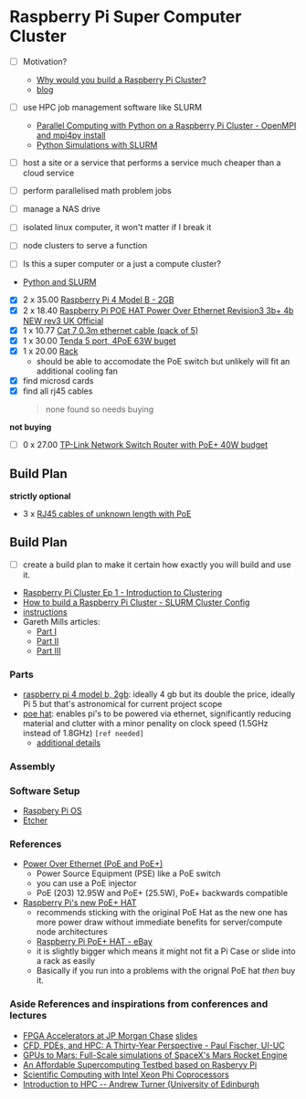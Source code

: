 # Raspberry Pi Super Computer Cluster

- [ ] Motivation?
  - [Why would you build a Raspberry Pi Cluster?](https://www.youtube.com/watch?v=8zXG4ySy1m8)
  - [blog](https://www.jeffgeerling.com/blog/2021/why-build-raspberry-pi-cluster)

- [ ] use HPC job management software like SLURM
  - [Parallel Computing with Python on a Raspberry Pi Cluster - OpenMPI and mpi4py install](https://www.youtube.com/watch?v=caXD_6JMXfA)
  - [Python Simulations with SLURM](https://www.youtube.com/watch?v=iJnuLnPeoj8)
- [ ] host a site or a service that performs a service much cheaper than a cloud service
- [ ] perform parallelised math problem jobs
- [ ] manage a NAS drive
- [ ] isolated linux computer, it won't matter if I break it
- [ ] node clusters to serve a function


- [ ] Is this a super computer or a just a compute cluster?

- [Python and SLURM](https://www.youtube.com/watch?app=desktop&v=4lKcou1-3OY)

- [x] 2 x 35.00 [Raspberry Pi 4 Model B - 2GB](https://www.ebay.co.uk/itm/404593051397?hash=item5e33a00705:g:HDIAAOSw-o9lQ6lb&amdata=enc%3AAQAIAAAAwHEosaBESy1JFxpl6PKudeJkcvaXN9vvMQMM%2BeJbMpz8Z%2BQ%2F6XclW16pArmxERKuTTImPDmMrBI7bfetDYy%2Fzr5s53CwR3tnMmyOsVZBURaW1UGHDkUMJJ3P8FzDG6jkHH6hrdZkKEACnJfCJGTC3XFLv1oyiLi%2FbJcYpa4P7h0G34NY%2FQcd%2FgzvtSk4RtIxjfmaCQT%2B1NnsZCHAmmlaTvbwf6hRYff8xGZNlRKj%2BgyqPHgOqnQvjvVWZUNAgEm55w%3D%3D%7Ctkp%3ABk9SR9aLh52AYw)
- [x] 2 x 18.40 [Raspberry Pi POE HAT Power Over Ethernet Revision3 3b+ 4b NEW rev3 UK Official](https://www.ebay.co.uk/itm/404458855152?hash=item5e2ba05af0%3Ag%3AGSkAAOSwlhtj57vd&amdata=enc%3AAQAIAAAA4NFRpjRWUSkAUGxXcuIhZlbSB8P1N3V7x5QS6bdriL0YHpY7H0rgtlLiEl9n1ycQomx0zlCWGOwvnJiqHHlG6c8kqDApLxM1UV4dkBy3cJmHN0TTT5ikASKMzRz5yl1q7E%2B6jEXClfHiPgyQkwftIF2cUOy7YpL22eN8rDqFF55iADHlnbvwVVVCb4gMfGPzqhckCQdGh%2FVS9gIrPeyzvjq8i2pTH%2BFMNX9WO4sidBXcAdItAR76v3IuOP19oyuyvwkdYFxWE1t4VAfTS2X4%2BWsPSIC3bDQajvjLozQYxhQ1%7Ctkp%3ABk9SR7bTsq-AYw&LH_BIN=1)
- [x] 1 x 10.77 [Cat 7 0.3m ethernet cable (pack of 5)](https://www.amazon.co.uk/gp/product/B07ZTR8HHH/ref=ox_sc_act_title_3?smid=A3P5ROKL5A1OLE&psc=1)
- [x] 1 x 30.00 [Tenda 5 port, 4PoE 63W buget](https://www.amazon.co.uk/Tenda-Desktop-Overload-Protection-TEG1105P-4-63W-TEG1105P-4-63W-UK/dp/B09CYBMK51/ref=psdc_430573031_t1_B08D9G7WPN?th=1)
- [x] 1 x 20.00 [Rack](https://www.amazon.co.uk/GeeekPi-Raspberry-Cluster-Heatsink-Stackable/dp/B07Z4GRQGH/ref=mp_s_a_1_17?crid=3DNY462ZTWU7W&keywords=raspberry%2Bpi%2Bshelf%2Brack&qid=1700837729&sprefix=raspberry%2Bpi%2Bshelfrack%2Caps%2C90&sr=8-17&th=1&psc=1)
  - should be able to accomodate the PoE switch but unlikely will fit an additional cooling fan
- [x] find microsd cards
- [x] find all rj45 cables
  > none found so needs buying

__not buying__
- [ ] 0 x 27.00 [TP-Link Network Switch Router with PoE+ 40W budget](https://www.amazon.co.uk/TP-Link-Switch-Gigabit-Surveillance-TL-SG1005LP/dp/B08D9G7WPN/ref=mp_s_a_1_3?crid=15MFIC8Q9809A&keywords=network+switch+poe&qid=1700842288&sprefix=network+switch+poe%2Caps%2C122&sr=8-3)

## Build Plan
__strictly optional__
- 3 x [RJ45 cables of unknown length with PoE](https://www.amazon.co.uk/StarTech-com-50cm-CAT6-Ethernet-Cable/dp/B0080OTEGE/ref=sr_1_3?crid=8YTYRQFNWSTI&keywords=RJ45+cable+PoE&qid=1700842466&refinements=p_n_feature_twelve_browse-bin%3A90876406031&rnid=90876402031&s=computers&sprefix=rj45+cable+poe%2Caps%2C105&sr=1-3)


## Build Plan

- [ ] create a build plan to make it certain how exactly you will build and use it.
- [Raspberry Pi Cluster Ep 1 - Introduction to Clustering](https://www.youtube.com/watch?v=kgVz4-SEhbE)
- [How to build a Raspberry Pi Cluster - SLURM Cluster Config](https://www.youtube.com/watch?v=l5n62HgSQF8)
- [instructions](https://www.youtube.com/redirect?event=video_description&redir_token=QUFFLUhqa3Z2Qkg3V2MwZGxhMUxfc1hBWm9WZGNzMWx4Z3xBQ3Jtc0trbHRxZmxPcTh1eUdXd1RUNEhCM1daWEhPY0JuaHlsUjYwYVJCYldzVkN4aHI5dEFzRmNVZGhtRDZfdHBlN0E4Y0RYNHc4OFlwRUVRc1d6Y2g1OWdHd2xxTGg3ODlaZ0JJSWU1NVRFRE5yZWhKRWozYw&q=https%3A%2F%2Fglmdev.medium.com%2Fbuilding-a-raspberry-pi-cluster-aaa8d1f3d2ca&v=iJnuLnPeoj8)
- Gareth Mills articles: 
  - [Part I](https://glmdev.medium.com/building-a-raspberry-pi-cluster-784f0df9afbd)
  - [Part II](https://glmdev.medium.com/building-a-raspberry-pi-cluster-aaa8d1f3d2ca)
  - [Part III](https://glmdev.medium.com/building-a-raspberry-pi-cluster-f5f2446702e8)

### Parts

- [raspberry pi 4 model b, 2gb](https://www.raspberrypi.com/products/raspberry-pi-4-model-b/specifications/): ideally 4 gb but its double the price, ideally Pi 5 but that's astronomical for current project scope
- [poe hat](https://www.raspberrypi.com/products/poe-hat/): enables pi's to be powered via ethernet, significantly reducing material and clutter with a minor penality on clock speed (1.5GHz instead of 1.8GHz) `[ref needed]`
  - [additional details](https://www.raspberrypi.com/news/announcing-the-raspberry-pi-poe-hat/)

### Assembly

### Software Setup
  - [Raspbery Pi OS](https://www.raspberrypi.com/software/)  
  - [Etcher](https://etcher.balena.io/#download-etcher)


### References
- [Power Over Ethernet (PoE and PoE+)](https://www.youtube.com/watch?v=dVq9jHwmCrY)
  - Power Source Equipment (PSE) like a PoE switch
  - you can use a PoE injector
  - PoE (203) 12.95W and PoE+ (25.5W), PoE+ backwards compatible
- [Raspberry Pi's new PoE+ HAT](https://www.youtube.com/watch?v=XZ08QKAbBoU)
  - recommends sticking with the original PoE Hat as the new one has more power
    draw without immediate benefits for server/compute node architectures
  - [Raspberry Pi PoE+ HAT - eBay](https://www.ebay.co.uk/itm/134181695050?hash=item1f3dda2e4a:g:ubsAAOSw1pdi3pYf&amdata=enc%3AAQAIAAAA8BE76UfPjtzXWUEOBv3vMEXDERnkeGJAgFpH%2BSzkGCQrqPoZLX1lzORkKIzm6Qci5Gt8cgw0dQ1EYq0vkl3EyZ%2FADEvChIapOSGC730XMdUjn8T6Q8A5eNCUlXqT3%2BfW5lwsRKuq2kGQozBwCEJwVJbZY0odkmrVUIZ9JNyEjn33G4PRZ7ku%2BYut4BJIhleqC2yGglLK6q6ova0HosCxfF%2B7XAjkfa9cs8q3B56yfcJplBUwCSD2%2FCIsQEGs4hJmw5hn9tDrR4MauAmsgaCA3uoyuIshAmmTrkMj%2B1TwSb%2B2Qj3uB5IJGqsydj5HYDTj%2Bw%3D%3D%7Ctkp%3ABk9SR9jshsKBYw)
  - it is slightly bigger which means it might not fit a Pi Case or slide into a rack as easily
  - Basically if you run into a problems with the orignal PoE hat _then_ buy it.

### Aside References and inspirations from conferences and lectures
- [FPGA Accelerators at JP Morgan Chase](https://www.youtube.com/watch?v=9NqX1ETADn0) [slides](http://web.stanford.edu/class/ee380/Abstracts/110511-slides.pdf)
- [CFD, PDEs, and HPC: A Thirty-Year Perspective - Paul Fischer, UI-UC](https://www.youtube.com/watch?v=46AwtHqKFb8)
- [GPUs to Mars: Full-Scale simulations of SpaceX's Mars Rocket Engine](https://www.youtube.com/watch?v=vYA0f6R5KAI)
- [An Affordable Supercomputing Testbed based on Rasberyy Pi](https://www.youtube.com/watch?v=78H-4KqVvrg)
- [Scientific Computing with Intel Xeon Phi Coprocessors](https://www.youtube.com/watch?v=fq_6ckPDNxs)
- [Introduction to HPC -- Andrew Turner (University of Edinburgh](https://www.youtube.com/watch?v=i3cpkJ6iszk)

